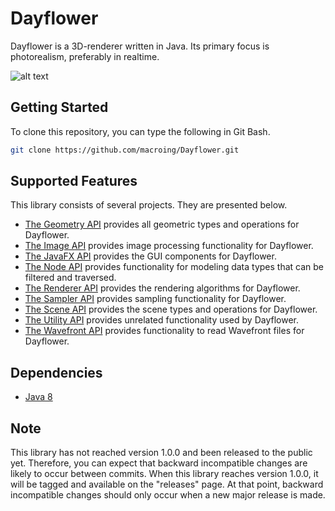 Dayflower
=========
Dayflower is a 3D-renderer written in Java. Its primary focus is photorealism, preferably in realtime.

![alt text](https://github.com/macroing/Dayflower/blob/master/images/Image-036.png "Dayflower")

Getting Started
---------------
To clone this repository, you can type the following in Git Bash.

```bash
git clone https://github.com/macroing/Dayflower.git
```

Supported Features
------------------
This library consists of several projects. They are presented below.

 - [The Geometry API](https://github.com/macroing/Dayflower/tree/master/documentation/Geometry) provides all geometric types and operations for Dayflower.
 - [The Image API](https://github.com/macroing/Dayflower/tree/master/documentation/Image) provides image processing functionality for Dayflower.
 - [The JavaFX API](https://github.com/macroing/Dayflower/tree/master/documentation/JavaFX) provides the GUI components for Dayflower.
 - [The Node API](https://github.com/macroing/Dayflower/tree/master/documentation/Node) provides functionality for modeling data types that can be filtered and traversed.
 - [The Renderer API](https://github.com/macroing/Dayflower/tree/master/documentation/Renderer) provides the rendering algorithms for Dayflower.
 - [The Sampler API](https://github.com/macroing/Dayflower/tree/master/documentation/Sampler) provides sampling functionality for Dayflower.
 - [The Scene API](https://github.com/macroing/Dayflower/tree/master/documentation/Scene) provides the scene types and operations for Dayflower.
 - [The Utility API](https://github.com/macroing/Dayflower/tree/master/documentation/Utility) provides unrelated functionality used by Dayflower.
 - [The Wavefront API](https://github.com/macroing/Dayflower/tree/master/documentation/Wavefront) provides functionality to read Wavefront files for Dayflower.

Dependencies
------------
 - [Java 8](http://www.java.com)

Note
----
This library has not reached version 1.0.0 and been released to the public yet. Therefore, you can expect that backward incompatible changes are likely to occur between commits. When this library reaches version 1.0.0, it will be tagged and available on the "releases" page. At that point, backward incompatible changes should only occur when a new major release is made.